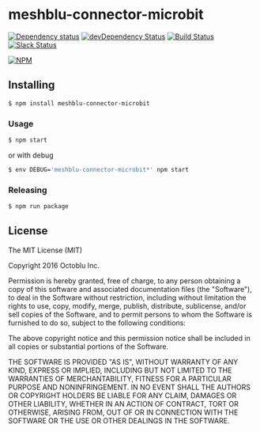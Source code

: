 # meshblu-connector-microbit

[![Dependency status](http://img.shields.io/david/octoblu/meshblu-connector-microbit.svg?style=flat)](https://david-dm.org/octoblu/meshblu-connector-microbit)
[![devDependency Status](http://img.shields.io/david/dev/octoblu/meshblu-connector-microbit.svg?style=flat)](https://david-dm.org/octoblu/meshblu-connector-microbit#info=devDependencies)
[![Build Status](http://img.shields.io/travis/octoblu/meshblu-connector-microbit.svg?style=flat&branch=master)](https://travis-ci.org/octoblu/meshblu-connector-microbit)
[![Slack Status](http://community-slack.octoblu.com/badge.svg)](http://community-slack.octoblu.com)

[![NPM](https://nodei.co/npm/meshblu-connector-microbit.svg?style=flat)](https://npmjs.org/package/meshblu-connector-microbit)

## Installing

```bash
$ npm install meshblu-connector-microbit
```

### Usage

```bash
$ npm start
```

or with debug

```bash
$ env DEBUG='meshblu-connector-microbit*' npm start
```

### Releasing

```bash
$ npm run package
```

## License

The MIT License (MIT)

Copyright 2016 Octoblu Inc.

Permission is hereby granted, free of charge, to any person obtaining a copy
of this software and associated documentation files (the "Software"), to deal
in the Software without restriction, including without limitation the rights
to use, copy, modify, merge, publish, distribute, sublicense, and/or sell
copies of the Software, and to permit persons to whom the Software is
furnished to do so, subject to the following conditions:

The above copyright notice and this permission notice shall be included in
all copies or substantial portions of the Software.

THE SOFTWARE IS PROVIDED "AS IS", WITHOUT WARRANTY OF ANY KIND, EXPRESS OR
IMPLIED, INCLUDING BUT NOT LIMITED TO THE WARRANTIES OF MERCHANTABILITY,
FITNESS FOR A PARTICULAR PURPOSE AND NONINFRINGEMENT. IN NO EVENT SHALL THE
AUTHORS OR COPYRIGHT HOLDERS BE LIABLE FOR ANY CLAIM, DAMAGES OR OTHER
LIABILITY, WHETHER IN AN ACTION OF CONTRACT, TORT OR OTHERWISE, ARISING FROM,
OUT OF OR IN CONNECTION WITH THE SOFTWARE OR THE USE OR OTHER DEALINGS IN
THE SOFTWARE.
